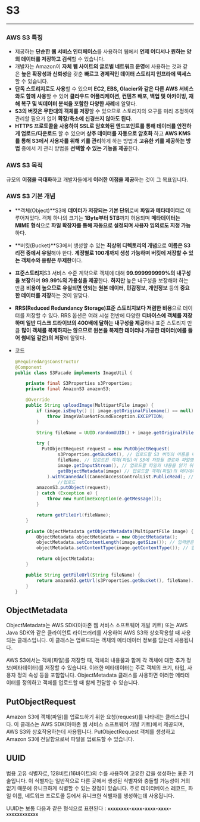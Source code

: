 # S3

---

### **AWS S3 특징**

- 제공하는 **단순한 웹 서비스 인터페이스**를 사용하여 웹에서 **언제 어디서나 원하는 양의 데이터를 저장하고 검색**할 수 있습니다.
- 개발자는 Amazon이 **자체 웹 사이트의 글로벌 네트워크 운영**에 사용하는 것과 같은 **높은 확장성과 신뢰성**을 갖춘 **빠르고 경제적인 데이터 스토리지 인프라에 액세스**할 수 있습니다.
- **단독 스토리지로도 사용**할 수 있으며 **EC2, EBS, Glacier와 같은 다른 AWS 서비스와도 함께 사용**할 수 있어 **클라우드 어플리케이션, 컨텐츠 배포, 백업 및 아카이빙, 재해 복구 및 빅데이터 분석을 포함한 다양한 사례**에 알맞다.
- **S3의 버킷은 무한대의 객체를 저장**할 수 있으므로 스토리지의 요구를 미리 추정하여 관리할 필요가 없어 **확장/축소에 신경쓰지 않아도 된다.**
- **HTTPS 프로토콜을 사용하여 SSL로 암호화된 엔드포인트를 통해 데이터를 안전하게 업로드/다운로드** 할 수 있으며 **상주 데이터를 자동으로 암호화** 하고 **AWS KMS를 통해 S3에서 사용자를 위해 키를 관리**하게 하는 방법과 **고유한 키를 제공하는 방법** 중에서 키 관리 방법을 **선택할 수 있는 기능을 제공**한다.

### **AWS S3 목적**

규모의 **이점을 극대화**하고 개발자들에게 **이러한 이점을 제공**하는 것이 그 목표입니다.

### **AWS S3 기본 개념**

- **객체(Object)**S3에 **데이터가 저장되는 기본 단위**로써 **파일과 메타데이터**로 이루어져있다. 객체 하나의 크기는 **1Byte부터 5TB**까지 허용되며 **메타데이터는 MIME 형식**으로 **파일 확장자를 통해 자동으로 설정되며 사용자 임의로도 지정 가능**하다.
- **버킷(Bucket)**S3에서 생성할 수 있는 **최상위 디렉토리의 개념**으로 **이름은 S3 리전 중에서 유일**해야 한다. **계정별로 100개까지 생성 가능하며 버킷에 저장할 수 있는 객체수와 용량은 무제한**이다.
- **표준스토리지**S3 서비스 수준 계약으로 객체에 대해 **99.999999999%의 내구성을 보장**하며 **99.99%의 가용성을 제공**한다. **하지만** 높은 내구성을 보장해야 하는 만큼 **비용이 높으므로** **유실되면 안되는 원본 데이터, 민감정보, 개인정보** 등의 **중요한 데이터를 저장**하는 것이 알맞다.
- **RRS(Reduced Redundancy Storage)표준 스토리지보다 저렴한 비용**으로 데이터를 저장할 수 있다. RRS 옵션은 여러 시설 전반에 다양한 **디바이스에 객체를 저장하며 일반 디스크 드라이브의 400배에 달하는 내구성을 제공**하나 표준 스토리지 만큼 **많이 객체를 복제하지는 않으므로 원본을 복제한 데이터나 가공한 데이터(예를 들어 썸네일 같은)의 저장**에 알맞다.

- 코드
    
    ```java
    @RequiredArgsConstructor
    @Component
    public class S3Facade implements ImageUtil {
    
        private final S3Properties s3Properties;
        private final AmazonS3 amazonS3;
    
        @Override
        public String uploadImage(MultipartFile image) {
            if (image.isEmpty() || image.getOriginalFilename() == null) {
                throw ImageValueNotFoundException.EXCEPTION;
            }
    
            String fileName = UUID.randomUUID() + image.getOriginalFilename(); // 랜덤 UUID와 업로드된 파일의 원래 이름을 결합하여 새로운 파일 이름을 생성한다
    
            try {
              PutObjectRequest request = new PutObjectRequest(
    			    s3Properties.getBucket(), // 업로드할 S3 버킷의 이름을 나타내는 문자열
    			    fileName, // 업로드된 객체(파일)이 S3에 저장될 경로와 파일명을 나타내는 문자열
    			    image.getInputStream(), // 업로드할 파일의 내용을 읽기 위한 InputStream 객체
    			    getObjectMetadata(image) // 업로드할 객체(파일)의 메타데이터 정보를 포함하는 ObjectMetadata 객체
    			).withCannedAcl(CannedAccessControlList.PublicRead); // 업로드한 객체에 대한 액세스 권한을 설정 (모든 사용자에게 읽기 권한을 부여)
    				//업로드  
            amazonS3.putObject(request);
            } catch (Exception e) {
                throw new RuntimeException(e.getMessage());
            }
    
            return getFileUrl(fileName);
        }
    
        private ObjectMetadata getObjectMetadata(MultipartFile image) {
            ObjectMetadata objectMetadata = new ObjectMetadata();
            objectMetadata.setContentLength(image.getSize()); // 입력받은 MultipartFile인 image의 크기를 ObjectMetadata의 setContentLength 메서드를 사용하여 설정한다. 이를 통해 S3에 업로드할 파일의 크기를 지정한다.
            objectMetadata.setContentType(image.getContentType()); // 입력받은 MultipartFile인 image의 타입 ObjectMetadata의 setContentType 메서드를 사용하여 설정한다. 이를 통해 S3에 업로드할 파일의 타입을 지정한다.
    
            return objectMetadata;
        }
    
        public String getFileUrl(String fileName) {
            return amazonS3.getUrl(s3Properties.getBucket(), fileName).toString(); //Amazon S3에 업로드된 파일의 URL을 문자열로 반환한다
        }
    }
    ```
    

## ObjectMetadata

ObjectMetadata는 AWS SDK(아마존 웹 서비스 소프트웨어 개발 키트) 또는 AWS Java SDK와 같은 클라이언트 라이브러리를 사용하여 AWS S3와 상호작용할 때 사용되는 클래스입니다. 이 클래스는 업로드되는 객체의 메타데이터 정보를 담는데 사용됩니다.

AWS S3에서는 객체(파일)를 저장할 때, 객체의 내용물과 함께 각 객체에 대한 추가 정보(메타데이터)를 저장할 수 있습니다. 이러한 메타데이터는 주로 객체의 크기, 타입, 사용자 정의 속성 등을 포함합니다. ObjectMetadata 클래스를 사용하면 이러한 메타데이터를 정의하고 객체를 업로드할 때 함께 전달할 수 있습니다.

## **PutObjectRequest**

Amazon S3에 객체(파일)를 업로드하기 위한 요청(request)를 나타내는 클래스입니다. 이 클래스는 AWS SDK(아마존 웹 서비스 소프트웨어 개발 키트)에서 제공되며, AWS S3와 상호작용하는데 사용됩니다. PutObjectRequest 객체를 생성하고 Amazon S3에 전달함으로써 파일을 업로드할 수 있습니다.

## UUID

범용 고유 식별자로, 128비트(16바이트)의 수를 사용하여 고유한 값을 생성하는 표준 기술입니다. 이 식별자는 일반적으로 다른 곳에서 생성된 식별자와 충돌할 가능성이 거의 없기 때문에 유니크하게 식별할 수 있는 장점이 있습니다. 주로 데이터베이스 레코드, 파일 이름, 네트워크 프로토콜 등에서 유니크한 식별자를 생성하는데 사용됩니다.

UUID는 보통 다음과 같은 형식으로 표현된다 : **`xxxxxxxx-xxxx-xxxx-xxxx-xxxxxxxxxxxx`**